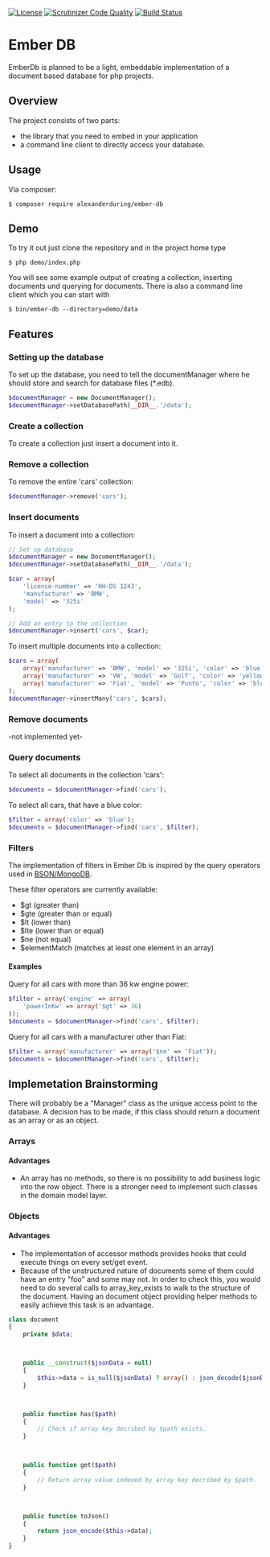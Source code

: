 [![License](https://poser.pugx.org/alexanderduring/ember-db/license)](https://packagist.org/packages/alexanderduring/ember-db)
[![Scrutinizer Code Quality](https://scrutinizer-ci.com/g/alexanderduring/php-ember-db/badges/quality-score.png?b=master)](https://scrutinizer-ci.com/g/alexanderduring/php-ember-db/?branch=master)
[![Build Status](https://scrutinizer-ci.com/g/alexanderduring/php-ember-db/badges/build.png?b=master)](https://scrutinizer-ci.com/g/alexanderduring/php-ember-db/build-status/master) 
# Ember DB


EmberDb is planned to be a light, embeddable implementation of a document based database
for php projects. 

## Overview

The project consists of two parts:

- the library that you need to embed in your application
- a command line client to directly access your database.

## Usage

Via composer:

```
$ composer require alexanderduring/ember-db
```

## Demo

To try it out just clone the repository and in the project home type

```
$ php demo/index.php
```

You will see some example output of creating a collection, inserting documents und querying for documents.
There is also a command line client which you can start with

```
$ bin/ember-db --directory=demo/data
```

## Features

### Setting up the database

To set up the database, you need to tell the documentManager where he should store and search for database files (*.edb).

```php
$documentManager = new DocumentManager();
$documentManager->setDatabasePath(__DIR__.'/data');
```

### Create a collection

To create a collection just insert a document into it.

### Remove a collection

To remove the entire 'cars' collection:

```php
$documentManager->remove('cars');
```

### Insert documents

To insert a document into a collection:

```php
// Set up database
$documentManager = new DocumentManager();
$documentManager->setDatabasePath(__DIR__.'/data');

$car = array(
    'license-number' => 'HH-DS 1243',
    'manufacturer' => 'BMW',
    'model' => '325i'
);

// Add an entry to the collection
$documentManager->insert('cars', $car);
```

To insert multiple documents into a collection:

```php
$cars = array(
    array('manufacturer' => 'BMW', 'model' => '325i', 'color' => 'blue'),
    array('manufacturer' => 'VW', 'model' => 'Golf', 'color' => 'yellow'),
    array('manufacturer' => 'Fiat', 'model' => 'Punto', 'color' => 'blue')
);
$documentManager->insertMany('cars', $cars);
```
### Remove documents

-not implemented yet-

### Query documents

To select all documents in the collection 'cars':

```php
$documents = $documentManager->find('cars');
```

To select all cars, that have a blue color:

```php
$filter = array('color' => 'blue');
$documents = $documentManager->find('cars', $filter);
```

### Filters

The implementation of filters in Ember Db is inspired by the query operators used in [BSON/MongoDB](https://docs.mongodb.com/).

These filter operators are currently available:

- $gt (greater than)
- $gte (greater than or equal)
- $lt (lower than)
- $lte (lower than or equal)
- $ne (not equal)
- $elementMatch (matches at least one element in an array)

#### Examples

Query for all cars with more than 36 kw engine power:

```php
$filter = array('engine' => array(
    'powerInKw' => array('$gt' => 36)
));
$documents = $documentManager->find('cars', $filter);
```

Query for all cars with a manufacturer other than Fiat:

```php
$filter = array('manufacturer' => array('$ne' => 'Fiat'));
$documents = $documentManager->find('cars', $filter);
```


## Implemetation Brainstorming

There will probably be a "Manager" class as the unique access point to the database.
A decision has to be made, if this class should return a document as an array or 
as an object.



### Arrays

#### Advantages

  - An array has no methods, so there is no possibility to add business logic into the row object.
    There is a stronger need to implement such classes in the domain model layer.

### Objects

#### Advantages

  - The implementation of accessor methods provides hooks that could execute things on every set/get event.
  - Because of the unstructured nature of documents some of them could have an entry "foo" and some may not.
    In order to check this, you would need to do several calls to array_key_exists to walk to the structure
    of the document. Having an document object providing helper methods to easily achieve this task is an 
    advantage.

```php
class document
{
    private $data;



    public __construct($jsonData = null)
    {
        $this->data = is_null($jsonData) ? array() : json_decode($jsonData, true);
    }



    public function has($path)
    {
        // Check if array key decribed by $path exists.
    }



    public function get($path)
    {
        // Return array value indexed by array key decribed by $path.
    }



    public function toJson()
    {
        return json_encode($this->data);
    }
}
```

